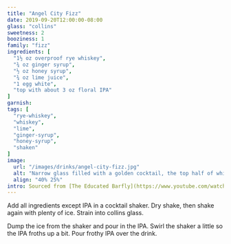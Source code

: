 ```yaml
---
title: "Angel City Fizz"
date: 2019-09-20T12:00:00-08:00
glass: "collins"
sweetness: 2
booziness: 1
family: "fizz"
ingredients: [
  "1½ oz overproof rye whiskey",
  "¾ oz ginger syrup",
  "½ oz honey syrup",
  "¾ oz lime juice",
  "1 egg white",
  "top with about 3 oz floral IPA"
]
garnish:
tags: [
  "rye-whiskey",
  "whiskey",
  "lime",
  "ginger-syrup",
  "honey-syrup",
  "shaken"
]
image:
  url: "/images/drinks/angel-city-fizz.jpg"
  alt: "Narrow glass filled with a golden cocktail, the top half of which is white froth"
  align: "40% 25%"
intro: Sourced from [The Educated Barfly](https://www.youtube.com/watch?v=7HOqstAAZ58)
---
```

Add all ingredients except IPA in a cocktail shaker. Dry shake, then shake again with plenty of ice. Strain into collins glass.

Dump the ice from the shaker and pour in the IPA. Swirl the shaker a little so the IPA froths up a bit. Pour frothy IPA over the drink.

